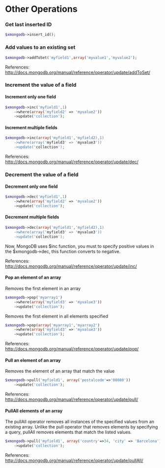 # Other Operations
### Get last inserted ID
```php
$xmongodb->insert_id();
```

### Add values to an existing set 
```php
$xmongodb->addToSet('myfield1',array('myvalue1','myvalue2');
```

References: http://docs.mongodb.org/manual/reference/operator/update/addToSet/

### Increment the value of a field
#### Increment only one field
```php
$xmongodb->inc('myfield1',1)
    ->where(array('myfield2' => 'myvalue2'))
    ->update('collection');
```

#### Increment multiple fields
```php
$xmongodb->inc(array('myfield1','myfield2),1)
    ->where(array('myfield3' => 'myvalue3'))
    ->update('collection');
```
References: http://docs.mongodb.org/manual/reference/operator/update/dec/

### Decrement the value of a field
#### Decrement only one field
```php
$xmongodb->dec('myfield1',1)
    ->where(array('myfield2' => 'myvalue2'))
    ->update('collection');
```

#### Decrement multiple fields
```php
$xmongodb->dec(array('myfield1','myfield2),1)
    ->where(array('myfield3' => 'myvalue3'))
    ->update('collection');
```

Now, MongoDB uses $inc function, you must to specify positive values in the $xmongodb->dec, this function converts to negative.

References: http://docs.mongodb.org/manual/reference/operator/update/inc/


#### Pop an element of an array
Removes the first element in an array
```php
$xmongodb->pop('myarray1')
    ->where(array('myfield3' => 'myvalue3'))
    ->update('collection');
```

Removes the first element in all elements specified
```php
$xmongodb->pop(array('myarray1','myarray2')
    ->where(array('myfield3' => 'myvalue3'))
    ->update('collection');
```

References: http://docs.mongodb.org/manual/reference/operator/update/pop/

#### Pull an element of an array

Removes the element of an array that match the value
```php
$xmongodb->pull('myfield1', array('postalcode'=>'08080'))
    ->update('collection');
```

References: http://docs.mongodb.org/manual/reference/operator/update/pull/

#### PullAll elements of an array

The pullAll operator removes all instances of the specified values from an existing array. 
Unlike the pull operator that removes elements by specifying a query, pullAll removes elements that match the listed values.

```php
$xmongodb->pull('myfield1', array('country'=>34, 'city' => 'Barcelona'))
    ->update('collection');
```

References: http://docs.mongodb.org/manual/reference/operator/update/pullAll/

